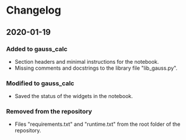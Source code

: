 # Changelog

## 2020-01-19

### Added to gauss_calc

- Section headers and minimal instructions for the notebook.
- Missing comments and docstrings to the library file "lib_gauss.py".

### Modified to gauss_calc

- Saved the status of the widgets in the notebook.

### Removed from the repository

- Files "requirements.txt" and "runtime.txt" from the root folder of the
  repository.
